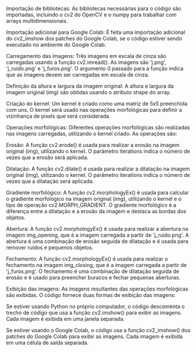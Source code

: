 Importação de bibliotecas: As bibliotecas necessárias para o código são importadas, incluindo o cv2 do OpenCV e o numpy para trabalhar com arrays multidimensionais.

Importação adicional para Google Colab: É feita uma importação adicional do cv2_imshow dos patches do Google Colab, se o código estiver sendo executado no ambiente do Google Colab.

Carregamento das imagens: Três imagens em escala de cinza são carregadas usando a função cv2.imread(). As imagens são 'j.png', 'j_ruido.png' e 'j_furos.png'. O argumento 0 passado para a função indica que as imagens devem ser carregadas em escala de cinza.

Definição da altura e largura da imagem original: A altura e largura da imagem original (img) são obtidas usando o atributo shape do array.

Criação do kernel: Um kernel é criado como uma matriz de 5x5 preenchida com uns. O kernel será usado nas operações morfológicas para definir a vizinhança de pixels que será considerada.

Operações morfológicas: Diferentes operações morfológicas são realizadas nas imagens carregadas, utilizando o kernel criado. As operações são:

Erosão: A função cv2.erode() é usada para realizar a erosão na imagem original (img), utilizando o kernel. O parâmetro iterations indica o número de vezes que a erosão será aplicada.

Dilatação: A função cv2.dilate() é usada para realizar a dilatação na imagem original (img), utilizando o kernel. O parâmetro iterations indica o número de vezes que a dilatação será aplicada.

Gradiente morfológico: A função cv2.morphologyEx() é usada para calcular o gradiente morfológico na imagem original (img), utilizando o kernel e o tipo de operação cv2.MORPH_GRADIENT. O gradiente morfológico é a diferença entre a dilatação e a erosão da imagem e destaca as bordas dos objetos.

Abertura: A função cv2.morphologyEx() é usada para realizar a abertura na imagem img_opening, que é a imagem carregada a partir de 'j_ruido.png'. A abertura é uma combinação de erosão seguida de dilatação e é usada para remover ruídos e pequenos objetos.

Fechamento: A função cv2.morphologyEx() é usada para realizar o fechamento na imagem img_closing, que é a imagem carregada a partir de 'j_furos.png'. O fechamento é uma combinação de dilatação seguida de erosão e é usado para preencher buracos e fechar pequenas aberturas.

Exibição das imagens: As imagens resultantes das operações morfológicas são exibidas. O código fornece duas formas de exibição das imagens:

Se estiver usando Python no próprio computador, o código descomenta o trecho de código que usa a função cv2.imshow() para exibir as imagens. Cada imagem é exibida em uma janela separada.

Se estiver usando o Google Colab, o código usa a função cv2_imshow() dos patches do Google Colab para exibir as imagens. Cada imagem é exibida em uma célula de saída separada.
